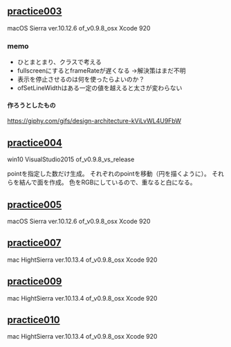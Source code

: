 

## [practice003](https://www.youtube.com/watch?v=D4KEDgnUDO0)

macOS Sierra ver.10.12.6
of_v0.9.8_osx
Xcode 920

### memo

* ひとまとまり、クラスで考える
* fullscreenにするとframeRateが遅くなる ->解決策はまだ不明
* 表示を停止させるのは何を使ったらよいのか？
* ofSetLineWidthはある一定の値を越えると太さが変わらない

#### 作ろうとしたもの
https://giphy.com/gifs/design-architecture-kViLvWL4U9FbW

## [practice004](https://www.youtube.com/watch?v=1jn1afcPgSM&list=PLGGCQlDEkVrGsWBxsLJAg-oVClGfYlHhz&index=4)

win10
VisualStudio2015
of_v0.9.8_vs_release

pointを指定した数だけ生成。
それぞれのpointを移動（円を描くように）。
それらを結んで面を作成。
色をRGBにしているので、重なると白になる。

## [practice005](https://www.youtube.com/watch?v=Ddu3apOVv_E&t=0s&list=PLGGCQlDEkVrGsWBxsLJAg-oVClGfYlHhz&index=5)

macOS Sierra ver.10.12.6
of_v0.9.8_osx
Xcode 920


## [practice007](https://www.youtube.com/watch?v=42hCoVMx79g&t=0s&list=PLGGCQlDEkVrGsWBxsLJAg-oVClGfYlHhz&index=7)

mac HightSierra ver.10.13.4
of_v0.9.8_osx
Xcode 920

## [practice009](https://youtu.be/0FyGmz3EGjQ)

mac HightSierra ver.10.13.4
of_v0.9.8_osx
Xcode 920

## [practice010](https://youtu.be/DXfqG6fvB_Q)

mac HightSierra ver.10.13.4
of_v0.9.8_osx
Xcode 920
